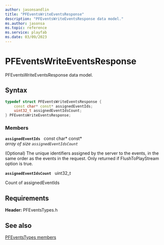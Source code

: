 ```yaml
---
author: jasonsandlin
title: "PFEventsWriteEventsResponse"
description: "PFEventsWriteEventsResponse data model."
ms.author: jasonsa
ms.topic: reference
ms.service: playfab
ms.date: 03/09/2023
---
```


# PFEventsWriteEventsResponse  

PFEventsWriteEventsResponse data model.  

## Syntax  
  
```cpp
typedef struct PFEventsWriteEventsResponse {  
    const char* const* assignedEventIds;  
    uint32_t assignedEventIdsCount;  
} PFEventsWriteEventsResponse;  
```
  
### Members  
  
**`assignedEventIds`** &nbsp; const char* const*  
*array of size `assignedEventIdsCount`*  
  
(Optional) The unique identifiers assigned by the server to the events, in the same order as the events in the request. Only returned if FlushToPlayStream option is true.
  
**`assignedEventIdsCount`** &nbsp; uint32_t  
  
Count of assignedEventIds
  
  
## Requirements  
  
**Header:** PFEventsTypes.h
  
## See also  
[PFEventsTypes members](../pfeventstypes_members.md)  

  
  
